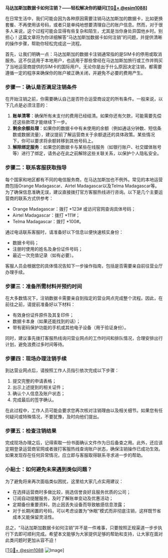 **马达加斯加数据卡如何注销？——轻松解决你的疑问[[TG💪+ @esim1088](https://t.me/s/esim1088)]**

在日常生活中，我们可能会因为各种原因需要注销马达加斯加的数据卡，比如更换套餐、不再使用该号码，或者只是单纯地想要清理自己的账户信息。然而，对于很多人来说，这个过程可能会显得有些复杂和陌生，尤其是当你身处异国他乡时。别担心！这篇文章将为你详细解答“马达加斯加数据卡如何注销”的问题，并提供清晰的操作步骤，帮助你轻松完成这一流程。

首先，让我们明确一点：马达加斯加的数据卡注销通常指的是SIM卡的停用或取消服务。这不仅适用于本地用户，也适用于那些曾经在马达加斯加旅行或工作并购买了当地运营商提供的SIM卡的国际用户。无论你是出于什么原因决定注销，都需要遵循一定的程序来确保你的账户被正确关闭，并避免不必要的费用产生。

### 步骤一：确认是否满足注销条件

在开始注销之前，你需要确认自己是否符合运营商设定的所有条件。一般来说，以下几点是必须注意的：

1. **账单清零**：确保所有未支付的费用已经结清。如果你还有欠款，可能需要先偿还这些款项才能继续下一步。
2. **剩余余额处理**：如果你的数据卡中有未使用的余额（例如通话分钟数、短信条数或数据流量），建议提前了解运营商关于余额退还的具体政策。某些情况下，你可以要求将余额转移到其他号码上。
3. **解除绑定服务**：如果您的数据卡与某些在线服务（如银行账户、社交媒体账号等）进行了绑定，请务必在此之前解除这些关联关系，以保护个人隐私安全。

### 步骤二：联系客服获取指导

每个国家和地区都有不同的电信服务商，在马达加斯加也不例外。常见的本地运营商包括Orange Madagascar、Airtel Madagascar以及Telma Madagascar等。为了确保信息准确无误，建议直接拨打官方客服热线进行咨询。以下是几个主要运营商的联系方式供参考：

- Orange Madagascar：拨打 *123# 或访问官网查询具体号码；
- Airtel Madagascar：拨打 *111#；
- Telma Madagascar：拨打 *100#。

通过电话联系客服时，请准备好以下信息以便快速核实身份：
- 数据卡号码；
- 注册时使用的姓名及身份证件号码；
- 最近一次充值记录（如有必要）。

客服人员会根据您的具体情况告知下一步操作指南，包括是否需要亲自前往营业厅办理手续。

### 步骤三：准备所需材料并预约时间

在大多数情况下，注销数据卡需要亲自到指定的营业网点完成整个流程。因此，在前往之前，请提前准备好以下材料：
- 有效身份证件原件及其复印件；
- 数据卡本身（如果还能找到的话）；
- 带有密码保护功能的手机或其他电子设备（用于验证身份）。

同时，建议事先拨打客服热线询问营业网点的工作时间和排队情况，合理安排出行计划，避免浪费过多时间等待。

### 步骤四：现场办理注销手续

到达营业网点后，请按照工作人员指引依次完成以下步骤：
1. 提交完整的申请表格；
2. 出示上述提到的相关证件；
3. 确认个人信息及账户状态；
4. 完成最后的签字确认。

在此过程中，工作人员可能会要求您再次核对注销理由以及相关细节。如果您有任何疑问或特殊情况，不要犹豫，及时向他们提出。

### 步骤五：检查注销结果

完成现场办理之后，记得索取一份书面确认文件作为日后备查之用。此外，还应该定期登录运营商官网或者拨打客服热线查询账户状态，确保注销操作已成功生效。如果发现存在任何异常情况，应立即与客服取得联系寻求进一步的帮助。

### 小贴士：如何避免未来遇到类似问题？

为了避免将来再次面临类似困扰，这里给大家几点实用建议：
- 在选择运营商时多做比较，挑选信誉良好且服务优质的公司；
- 订阅自动提醒服务，及时了解账单变动及优惠活动；
- 定期备份重要资料，防止因丢失设备而导致敏感信息泄露；
- 对于长期闲置的号码，可以考虑设置为“休眠”模式而非彻底注销，这样既节省成本又能保留灵活性。

总之，“马达加斯加数据卡如何注销”并不是一件难事，只要按照正规渠道一步步执行下去即可顺利完成。希望本文能够为大家提供足够的帮助和支持，让大家在面对此类问题时更加从容不迫！

[[TG💪+ @esim1088](https://t.me/s/esim1088) ![Image](https://i.postimg.cc/4NQfJmqS/Snipaste-2025-05-13-00-14-12.png)]